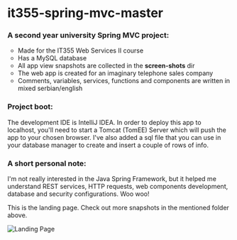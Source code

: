 # it355-spring-mvc-master
<h3>A second year university Spring MVC project:</h3>
<ul style="list-style-type:circle">
  <li>Made for the IT355 Web Services II course</li>
  <li>Has a MySQL database</li>
  <li>All app view snapshots are collected in the <b>screen-shots</b> dir</li>
  <li>The web app is created for an imaginary telephone sales company</li>
  <li>Comments, variables, services, functions and components are written in mixed serbian/english</li>
</ul>
<h3>Project boot:</h3>
<p>The development IDE is IntelliJ IDEA. In order to deploy this app to localhost,
you'll need to start a Tomcat (TomEE) Server which will push the app to your
chosen browser. I've also added a sql file that you can use in your database manager to create and 
insert a couple of rows of info.</p>
<h3>A short personal note:</h3>
<p>I'm not really interested in the Java Spring Framework, but it helped me understand REST services,
HTTP requests, web components development, database and security configurations. Woo woo!</p>
<p>This is the landing page. Check out more snapshots in the mentioned folder above.</p>
<img source="screen-shots/Screen Shot 2018-08-31 at 3.08.20 PM.png" alt="Landing Page"/>
